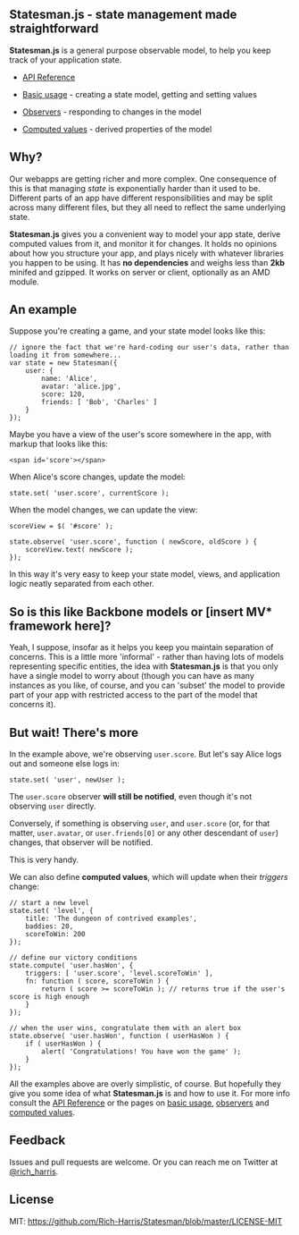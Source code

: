 Statesman.js - state management made straightforward
----------------------------------------------------

**Statesman.js** is a general purpose observable model, to help you keep track of your application state.

* [API Reference](https://github.com/Rich-Harris/Statesman/wiki/API-reference)

* [Basic usage](https://github.com/Rich-Harris/Statesman/wiki/Basic-usage) - creating a state model, getting and setting values
* [Observers](https://github.com/Rich-Harris/Statesman/wiki/Observers) - responding to changes in the model
* [Computed values](https://github.com/Rich-Harris/Statesman/wiki/Computed-values) - derived properties of the model


Why?
----

Our webapps are getting richer and more complex. One consequence of this is that managing *state* is exponentially harder than it used to be. Different parts of an app have different responsibilities and may be split across many different files, but they all need to reflect the same underlying state.

**Statesman.js** gives you a convenient way to model your app state, derive computed values from it, and monitor it for changes. It holds no opinions about how you structure your app, and plays nicely with whatever libraries you happen to be using. It has **no dependencies** and weighs less than **2kb** minifed and gzipped. It works on server or client, optionally as an AMD module.


An example
----------

Suppose you're creating a game, and your state model looks like this:

    // ignore the fact that we're hard-coding our user's data, rather than loading it from somewhere...
    var state = new Statesman({
        user: {
            name: 'Alice',
            avatar: 'alice.jpg',
            score: 120,
            friends: [ 'Bob', 'Charles' ]
        }
    });

Maybe you have a view of the user's score somewhere in the app, with markup that looks like this:

    <span id='score'></span>

When Alice's score changes, update the model:

    state.set( 'user.score', currentScore );

When the model changes, we can update the view:

    scoreView = $( '#score' );

    state.observe( 'user.score', function ( newScore, oldScore ) {
    	scoreView.text( newScore );
    });

In this way it's very easy to keep your state model, views, and application logic neatly separated from each other.


So is this like Backbone models or [insert MV* framework here]?
---------------------------------------------------------------

Yeah, I suppose, insofar as it helps you keep you maintain separation of concerns. This is a little more 'informal' - rather than having lots of models representing specific entities, the idea with **Statesman.js** is that you only have a single model to worry about (though you can have as many instances as you like, of course, and you can 'subset' the model to provide part of your app with restricted access to the part of the model that concerns it).


But wait! There's more
----------------------

In the example above, we're observing `user.score`. But let's say Alice logs out and someone else logs in:

    state.set( 'user', newUser );

The `user.score` observer **will still be notified**, even though it's not observing `user` directly.

Conversely, if something is observing `user`, and `user.score` (or, for that matter, `user.avatar`, or `user.friends[0]` or any other descendant of `user`) changes, that observer will be notified.

This is very handy.

We can also define **computed values**, which will update when their *triggers* change:

    // start a new level
    state.set( 'level', {
    	title: 'The dungeon of contrived examples',
    	baddies: 20,
    	scoreToWin: 200
    });

    // define our victory conditions
    state.compute( 'user.hasWon', {
    	triggers: [ 'user.score', 'level.scoreToWin' ],
    	fn: function ( score, scoreToWin ) {
    		return ( score >= scoreToWin ); // returns true if the user's score is high enough
    	}
    });

    // when the user wins, congratulate them with an alert box
    state.observe( 'user.hasWon', function ( userHasWon ) {
    	if ( userHasWon ) {
    		alert( 'Congratulations! You have won the game' );
    	}
    });

All the examples above are overly simplistic, of course. But hopefully they give you some idea of what **Statesman.js** is and how to use it. For more info consult the [API Reference](https://github.com/Rich-Harris/Statesman/wiki/API-reference) or the pages on [basic usage](https://github.com/Rich-Harris/Statesman/wiki/Basic-usage), [observers](https://github.com/Rich-Harris/Statesman/wiki/Observers) and [computed values](https://github.com/Rich-Harris/Statesman/wiki/Computed-values).


Feedback
--------

Issues and pull requests are welcome. Or you can reach me on Twitter at [@rich_harris](http://twitter.com/rich_harris).


License
-------

MIT: https://github.com/Rich-Harris/Statesman/blob/master/LICENSE-MIT
